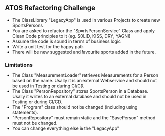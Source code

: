 ﻿## ATOS Refactoring Challenge	
- The ClassLibrary "LegacyApp" is used in various Projects to create new SportsPersons
- You are asked to refactor the "SportsPersonService" Class and apply Clean Code principles to it (eg. SOLID, KISS, DRY, YAGNI)
- Assume the code is sound in terms of business logic
- Write a unit test for the happy path
- There will be new suggested and favourite sports added in the future. 

### Limitations
- The Class "MeasurementLoader" retrieves Measurements for a Person based on the name. Usally it is an external Webservice and should not be used in Testing or during CI/CD.
- The Class "PersonRepository" stores SportsPerson in a Database. Usally it writes to an external database and should not be used in Testing or during CI/CD.
- The "Program" class should not be changed (including using statements).
- "PersonRepository" must remain static and the "SavePerson" method must not be changed.
- You can change everything else in the "LegacyApp"
